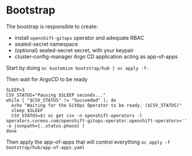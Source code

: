 # Bootstrap

The boostrap is responsible to create:
- install `openshift-gitops` operator and adequate RBAC
- sealed-secret namespace
- (optional) sealed-secret secret, with your keypair
- cluster-config-manager Argo CD application acting as app-of-apps

Start by doing 
`oc kustomize bootstrap/hub | oc apply -f-`

Then wait for ArgoCD to be ready
~~~
SLEEP=3
CSV_STATUS="Pausing $SLEEP seconds..."
while [ "$CSV_STATUS" != "Succeeded" ]; do
  echo "Waiting for the GitOps Operator to be ready. ($CSV_STATUS)"
  sleep $SLEEP
  CSV_STATUS=$( oc get csv -n openshift-operators -l operators.coreos.com/openshift-gitops-operator.openshift-operators='' -o jsonpath={..status.phase} )
done
~~~

Then apply the app-of-apps that will control everything
  `oc apply -f bootstrap/hub/app-of-apps.yaml`